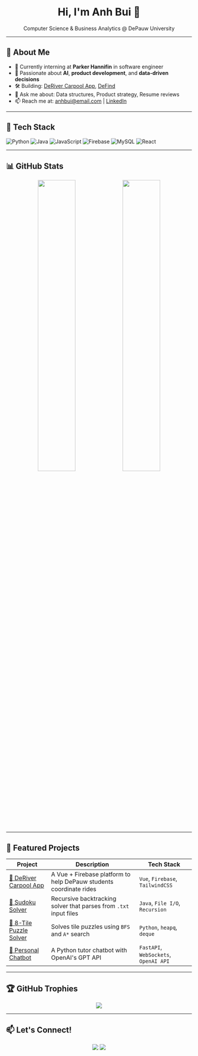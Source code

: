 <h1 align="center">Hi, I'm Anh Bui 👋</h1>
<p align="center">
  Computer Science & Business Analytics @ DePauw University
</p>

---

## 💼 About Me

- 🔭 Currently interning at **Parker Hannifin** in software engineer
- 🧠 Passionate about **AI**, **product development**, and **data-driven decisions**
- 🛠️ Building: [DeRiver Carpool App](https://github.com/buikhueanh/DeRiver_Carpool_App), [DeFind](https://github.com/buikhueanh/DeFind)
- 💬 Ask me about: Data structures, Product strategy, Resume reviews
- 📫 Reach me at: [anhbui@email.com](mailto:khueanhbui@gmail.com) | [LinkedIn](https://www.linkedin.com/in/anh-k-bui-b3954b212/)

---

## 🚀 Tech Stack

![Python](https://img.shields.io/badge/-Python-333333?style=flat&logo=python)
![Java](https://img.shields.io/badge/-Java-333333?style=flat&logo=java)
![JavaScript](https://img.shields.io/badge/-JavaScript-333333?style=flat&logo=javascript)
![Firebase](https://img.shields.io/badge/-Firebase-333333?style=flat&logo=firebase)
![MySQL](https://img.shields.io/badge/-MySQL-333333?style=flat&logo=mysql)
![React](https://img.shields.io/badge/-React-333333?style=flat&logo=react)

---

## 📊 GitHub Stats

<p align="center">
  <img src="https://github-readme-stats.vercel.app/api?username=anhbui&show_icons=true&theme=github_dark&hide_border=true" width="45%">
  <img src="https://github-readme-streak-stats.herokuapp.com?user=anhbui&theme=github-dark&hide_border=true" width="45%">
</p>

---

## 🌱 Featured Projects

| Project | Description | Tech Stack |
|--------|-------------|------------|
| [🚌 DeRiver Carpool App](https://github.com/buikhueanh/DeRiver_Carpool_App) | A Vue + Firebase platform to help DePauw students coordinate rides | `Vue`, `Firebase`, `TailwindCSS` |
| [🧮 Sudoku Solver](https://github.com/buikhueanh/Sudoku_Solver) | Recursive backtracking solver that parses from `.txt` input files | `Java`, `File I/O`, `Recursion` |
| [🧠 8-Tile Puzzle Solver](https://github.com/buikhueanh/8-Tile_Puzzle_Solver) | Solves tile puzzles using `BFS` and `A*` search | `Python`, `heapq`, `deque` |
| [🤖 Personal Chatbot](https://github.com/buikhueanh/personal_chatbot) | A Python tutor chatbot with OpenAI's GPT API | `FastAPI`, `WebSockets`, `OpenAI API` |

---

## 🏆 GitHub Trophies

<p align="center">
  <img src="https://github-profile-trophy.vercel.app/?username=anhbui&theme=algolia&no-frame=true&margin-w=10" />
</p>

---

## 📫 Let's Connect!

<p align="center">
  <a href="https://www.linkedin.com/in/anh-k-bui-b3954b212/"><img src="https://img.shields.io/badge/-LinkedIn-blue?style=flat&logo=linkedin" /></a>
  <a href="mailto:khueanhbui@email.com"><img src="https://img.shields.io/badge/-Email-black?style=flat&logo=gmail" /></a>
</p>

